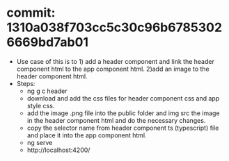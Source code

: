 # commit: 1310a038f703cc5c30c96b67853026669bd7ab01
- Use case of this is to 1) add a header component and link the header component html to the app component html. 2)add an image to the header component html.
- Steps:
  - ng g c header
  - download and add the css files for header component css and app style css.
  - add the image .png file into the public folder and img src the image in the header component html and do the necessary changes.
  - copy the selector name from header component ts (typescript) file and place it into the app component html.
  - ng serve
  - http://localhost:4200/
